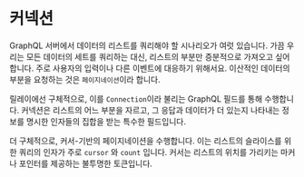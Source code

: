 # 커넥션

GraphQL 서버에서 데이터의 리스트를 쿼리해야 할 시나리오가 여럿 있습니다.
가끔 우리는 모든 데이터의 세트를 쿼리하는 대신, 리스트의 부분만 증분적으로 가져오고 싶어합니다.
주로 사용자의 입력이나 다른 이벤트에 대응하기 위해서요.
이산적인 데이터의 부분을 요청하는 것은 `페이지네이션`이라 합니다.

릴레이에선 구체적으로, 이를 `Connection`이라 불리는 GraphQL 필드를 통해 수행합니다.
커넥션은 리스트의 어느 부분을 자르고, 그 응답과 데이터가 더 있는지 나타내는 정보를 명시한 인자들의 집합을 받는 특수한 필드입니다.

더 구체적으로, 커서-기반의 페이지네이션을 수행합니다.
이는 리스트의 슬라이스를 위한 쿼리의 인자가 주로 `cursor` 와 `count` 입니다.
커서는 리스트의 위치를 가리키는 마커나 포인터를 제공하는 불투명한 토큰입니다.
